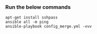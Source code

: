 ### Run the below commands

```
apt-get install sshpass
ansible all -m ping
ansible-playbook config_merge.yml -vvv
```
